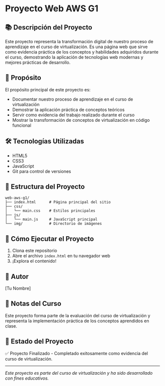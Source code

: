 # Proyecto Web AWS G1

## 📚 Descripción del Proyecto
Este proyecto representa la transformación digital de nuestro proceso de aprendizaje en el curso de virtualización. Es una página web que sirve como evidencia práctica de los conceptos y habilidades adquiridos durante el curso, demostrando la aplicación de tecnologías web modernas y mejores prácticas de desarrollo.

## 🎯 Propósito
El propósito principal de este proyecto es:
- Documentar nuestro proceso de aprendizaje en el curso de virtualización
- Demostrar la aplicación práctica de conceptos teóricos
- Servir como evidencia del trabajo realizado durante el curso
- Mostrar la transformación de conceptos de virtualización en código funcional

## 🛠️ Tecnologías Utilizadas
- HTML5
- CSS3
- JavaScript
- Git para control de versiones

## 📁 Estructura del Proyecto
```
web-aws-g1/
├── index.html      # Página principal del sitio
├── css/           
│   └── main.css    # Estilos principales
├── js/
│   └── main.js     # JavaScript principal
└── img/            # Directorio de imágenes
```

## 🚀 Cómo Ejecutar el Proyecto
1. Clona este repositorio
2. Abre el archivo `index.html` en tu navegador web
3. ¡Explora el contenido!

## 👥 Autor
[Tu Nombre]

## 📝 Notas del Curso
Este proyecto forma parte de la evaluación del curso de virtualización y representa la implementación práctica de los conceptos aprendidos en clase.

## 🔄 Estado del Proyecto
✅ Proyecto Finalizado - Completado exitosamente como evidencia del curso de virtualización.

---
*Este proyecto es parte del curso de virtualización y ha sido desarrollado con fines educativos.* 